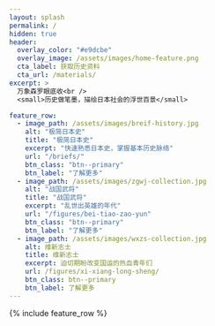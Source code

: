 ```yaml
---
layout: splash
permalink: /
hidden: true
header:
  overlay_color: "#e9dcbe"
  overlay_image: /assets/images/home-feature.png
  cta_label: 获取历史资料
  cta_url: /materials/
excerpt: >
  万象森罗眼底收<br />
  <small>历史做笔墨，描绘日本社会的浮世百景</small>

feature_row:
  - image_path: /assets/images/breif-history.jpg
    alt: "极简日本史"
    title: "极简日本史"
    excerpt: "快速熟悉日本史，掌握基本历史脉络"
    url: "/briefs/"
    btn_class: "btn--primary"
    btn_label: "了解更多"
  - image_path: /assets/images/zgwj-collection.jpg
    alt: "战国武将"
    title: "战国武将"
    excerpt: "乱世出英雄的年代"
    url: "/figures/bei-tiao-zao-yun"
    btn_class: "btn--primary"
    btn_label: "了解更多"
  - image_path: /assets/images/wxzs-collection.jpg
    alt: 维新志士
    title: 维新志士
    excerpt: 迫切期盼改变国运的热血青年们
    url: /figures/xi-xiang-long-sheng/
    btn_class: btn--primary
    btn_label: 了解更多
---
```


{% include feature_row %}